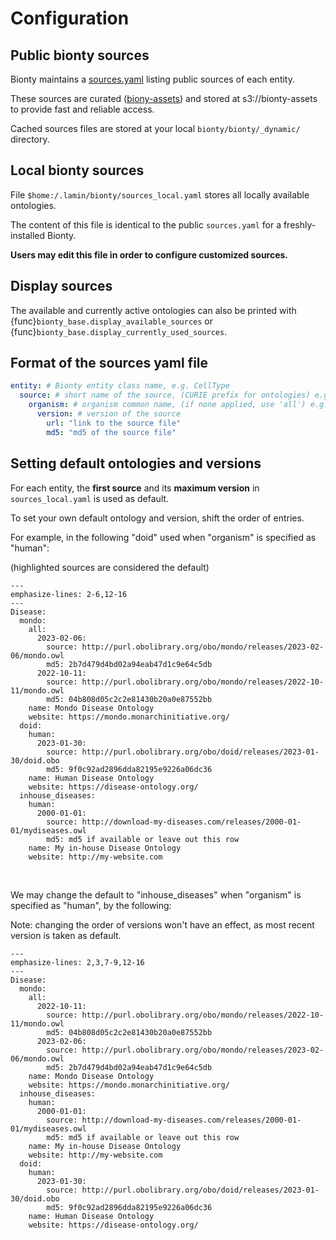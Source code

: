 # Configuration

## Public bionty sources

Bionty maintains a [sources.yaml](https://raw.githubusercontent.com/laminlabs/bionty/main/bionty/sources/sources.yaml) listing public sources of each entity.

These sources are curated ([biony-assets](https://lamin.ai/docs/bionty-assets)) and stored at s3://bionty-assets to provide fast and reliable access.

Cached sources files are stored at your local `bionty/bionty/_dynamic/` directory.

## Local bionty sources

File `$home:/.lamin/bionty/sources_local.yaml` stores all locally available ontologies.

The content of this file is identical to the public `sources.yaml` for a freshly-installed Bionty.

**Users may edit this file in order to configure customized sources.**

## Display sources

The available and currently active ontologies can also be printed with
{func}`bionty_base.display_available_sources` or {func}`bionty_base.display_currently_used_sources`.

## Format of the sources yaml file

```yaml
entity: # Bionty entity class name, e.g. CellType
  source: # short name of the source, (CURIE prefix for ontologies) e.g. cl
    organism: # organism common name, (if none applied, use 'all') e.g. human
      version: # version of the source
        url: "link to the source file"
        md5: "md5 of the source file"
```

## Setting default ontologies and versions

For each entity, the **first source** and its **maximum version** in `sources_local.yaml` is used as default.

To set your own default ontology and version, shift the order of entries.

For example, in the following "doid" used when "organism" is specified as "human":

(highlighted sources are considered the default)

```{code-block} yaml
---
emphasize-lines: 2-6,12-16
---
Disease:
  mondo:
    all:
      2023-02-06:
        source: http://purl.obolibrary.org/obo/mondo/releases/2023-02-06/mondo.owl
        md5: 2b7d479d4bd02a94eab47d1c9e64c5db
      2022-10-11:
        source: http://purl.obolibrary.org/obo/mondo/releases/2022-10-11/mondo.owl
        md5: 04b808d05c2c2e81430b20a0e87552bb
    name: Mondo Disease Ontology
    website: https://mondo.monarchinitiative.org/
  doid:
    human:
      2023-01-30:
        source: http://purl.obolibrary.org/obo/doid/releases/2023-01-30/doid.obo
        md5: 9f0c92ad2896dda82195e9226a06dc36
    name: Human Disease Ontology
    website: https://disease-ontology.org/
  inhouse_diseases:
    human:
      2000-01-01:
        source: http://download-my-diseases.com/releases/2000-01-01/mydiseases.owl
        md5: md5 if available or leave out this row
    name: My in-house Disease Ontology
    website: http://my-website.com
```

<br>

We may change the default to "inhouse_diseases" when "organism" is specified as "human", by the following:

Note: changing the order of versions won't have an effect, as most recent version is taken as default.

```{code-block} yaml
---
emphasize-lines: 2,3,7-9,12-16
---
Disease:
  mondo:
    all:
      2022-10-11:
        source: http://purl.obolibrary.org/obo/mondo/releases/2022-10-11/mondo.owl
        md5: 04b808d05c2c2e81430b20a0e87552bb
      2023-02-06:
        source: http://purl.obolibrary.org/obo/mondo/releases/2023-02-06/mondo.owl
        md5: 2b7d479d4bd02a94eab47d1c9e64c5db
    name: Mondo Disease Ontology
    website: https://mondo.monarchinitiative.org/
  inhouse_diseases:
    human:
      2000-01-01:
        source: http://download-my-diseases.com/releases/2000-01-01/mydiseases.owl
        md5: md5 if available or leave out this row
    name: My in-house Disease Ontology
    website: http://my-website.com
  doid:
    human:
      2023-01-30:
        source: http://purl.obolibrary.org/obo/doid/releases/2023-01-30/doid.obo
        md5: 9f0c92ad2896dda82195e9226a06dc36
    name: Human Disease Ontology
    website: https://disease-ontology.org/
```
